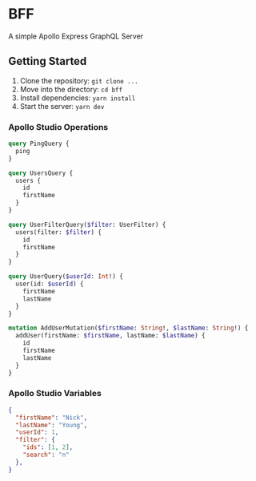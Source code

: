 # BFF
A simple Apollo Express GraphQL Server

## Getting Started
1. Clone the repository: `git clone ...`
2. Move into the directory: `cd bff`
3. Install dependencies: `yarn install`
4. Start the server: `yarn dev`

### Apollo Studio Operations
```graphql
query PingQuery {
  ping
}

query UsersQuery {
  users {
    id
    firstName
  }
}

query UserFilterQuery($filter: UserFilter) {
  users(filter: $filter) {
    id
    firstName
  }
}

query UserQuery($userId: Int!) {
  user(id: $userId) {
    firstName
    lastName
  }
}

mutation AddUserMutation($firstName: String!, $lastName: String!) {
  addUser(firstName: $firstName, lastName: $lastName) {
    id
    firstName
    lastName
  }
}
```

### Apollo Studio Variables
```json
{
  "firstName": "Nick",
  "lastName": "Young",
  "userId": 1,
  "filter": {
    "ids": [1, 2],
    "search": "n"
  },
}
```